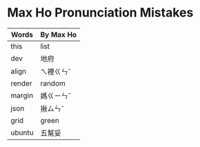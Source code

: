 ﻿# Max Ho Pronunciation Mistakes

| Words | By Max Ho |
|-|-|
|this|list|
|dev|地府|
|align|ㄟ裡ㄍㄣˇ|
|render|random|
|margin|媽ㄍㄧㄣˇ|
|json|揪ㄙㄣˇ|
|grid|green|
|ubuntu|五幫妥|
